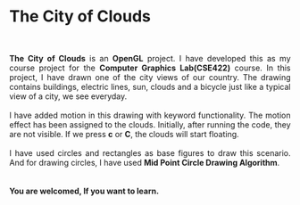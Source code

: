 # The City of Clouds

<p align="center">
<img allign="left" src="Images/Without Clouds.jpg" Height="5.00">     <img allign="center" src="Images/With Clouds.jpg" Height="5.00">
</p>

<p align="justify">
<b>The City of Clouds</b> is an <b>OpenGL</b> project. I have developed this as my course project for the <b>Computer Graphics Lab(CSE422)</b> course. In this project, I have drawn one of the city views of our country. The drawing contains buildings, electric lines, sun, clouds and a bicycle just like a typical view of a city, we see everyday.
<br><br>
I have added motion in this drawing with keyword functionality. The motion effect has been assigned to the clouds. Initially, after running the code, they are not visible. If we press <b>c</b> or <b>C</b>, the clouds will start floating.
<br><br>
I have used circles and rectangles as base figures to draw this scenario. And for drawing circles, I have used <b>Mid Point Circle Drawing Algorithm</b>.
<br><br><br>
<b>You are welcomed, If you want to learn.</b>
</p>
